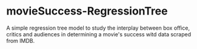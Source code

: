 # movieSuccess-RegressionTree
A simple regression tree model to study the interplay between box office, critics and audiences in determining a movie's success witd data scraped from IMDB.
